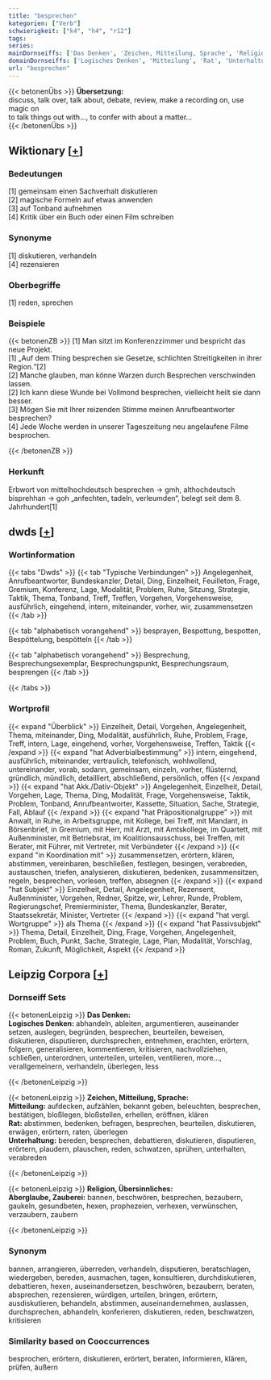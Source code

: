 ```yaml
---
title: "besprechen"
kategorien: ["Verb"]
schwierigkeit: ["k4", "h4", "r12"]
tags:
series:
mainDornseiffs: ['Das Denken', 'Zeichen, Mitteilung, Sprache', 'Religion, Übersinnliches']
domainDornseiffs: ['Logisches Denken', 'Mitteilung', 'Rat', 'Unterhaltung', 'Aberglaube, Zauberei']
url: "besprechen"
---
```


{{< betonenÜbs >}}
**Übersetzung:**  
discuss, talk over, talk about, debate, review, make a recording on, use magic  on  
to talk things out with..., to confer with about a matter...  
{{< /betonenÜbs >}}

## Wiktionary [[+](https://de.wiktionary.org/wiki/besprechen)]

### Bedeutungen
[1] gemeinsam einen Sachverhalt diskutieren  
[2] magische Formeln auf etwas anwenden  
[3] auf Tonband aufnehmen  
[4] Kritik über ein Buch oder einen Film schreiben  

### Synonyme
[1] diskutieren, verhandeln  
[4] rezensieren  

### Oberbegriffe
[1] reden, sprechen  

### Beispiele
{{< betonenZB >}}
[1] Man sitzt im Konferenzzimmer und bespricht das neue Projekt.  
[1] „Auf dem Thing besprechen sie Gesetze, schlichten Streitigkeiten in ihrer Region.“[2]  
[2] Manche glauben, man könne Warzen durch Besprechen verschwinden lassen.  
[2] Ich kann diese Wunde bei Vollmond besprechen, vielleicht heilt sie dann besser.  
[3] Mögen Sie mit Ihrer reizenden Stimme meinen Anrufbeantworter besprechen?  
[4] Jede Woche werden in unserer Tageszeitung neu angelaufene Filme besprochen.  

{{< /betonenZB >}}
### Herkunft
Erbwort von mittelhochdeutsch besprechen → gmh, althochdeutsch bisprehhan → goh „anfechten, tadeln, verleumden“, belegt seit dem 8. Jahrhundert[1]  



## dwds [[+](https://www.dwds.de/wb/besprechen)]

### Wortinformation
{{< tabs "Dwds" >}}
{{< tab "Typische Verbindungen" >}}
Angelegenheit, Anrufbeantworter, Bundeskanzler, Detail, Ding, Einzelheit, Feuilleton, Frage, Gremium, Konferenz, Lage, Modalität, Problem, Ruhe, Sitzung, Strategie, Taktik, Thema, Tonband, Treff, Treffen, Vorgehen, Vorgehensweise, ausführlich, eingehend, intern, miteinander, vorher, wir, zusammensetzen
{{< /tab >}}

{{< tab "alphabetisch vorangehend" >}}
besprayen, Bespottung, bespotten, Bespöttelung, bespötteln
{{< /tab >}}

{{< tab "alphabetisch vorangehend" >}}
Besprechung, Besprechungsexemplar, Besprechungspunkt, Besprechungsraum, besprengen
{{< /tab >}}

{{< /tabs >}}

### Wortprofil
{{< expand "Überblick" >}} Einzelheit, Detail, Vorgehen, Angelegenheit, Thema, miteinander, Ding, Modalität, ausführlich, Ruhe, Problem, Frage, Treff, intern, Lage, eingehend, vorher, Vorgehensweise, Treffen, Taktik {{< /expand >}}
{{< expand "hat Adverbialbestimmung" >}} intern, eingehend, ausführlich, miteinander, vertraulich, telefonisch, wohlwollend, untereinander, vorab, sodann, gemeinsam, einzeln, vorher, flüsternd, gründlich, mündlich, detailliert, abschließend, persönlich, offen {{< /expand >}}
{{< expand "hat Akk./Dativ-Objekt" >}} Angelegenheit, Einzelheit, Detail, Vorgehen, Lage, Thema, Ding, Modalität, Frage, Vorgehensweise, Taktik, Problem, Tonband, Anrufbeantworter, Kassette, Situation, Sache, Strategie, Fall, Ablauf {{< /expand >}}
{{< expand "hat Präpositionalgruppe" >}} mit Anwalt, in Ruhe, in Arbeitsgruppe, mit Kollege, bei Treff, mit Mandant, in Börsenbrief, in Gremium, mit Herr, mit Arzt, mit Amtskollege, im Quartett, mit Außenminister, mit Betriebsrat, im Koalitionsausschuss, bei Treffen, mit Berater, mit Führer, mit Vertreter, mit Verbündeter {{< /expand >}}
{{< expand "in Koordination mit" >}} zusammensetzen, erörtern, klären, abstimmen, vereinbaren, beschließen, festlegen, besingen, verabreden, austauschen, triefen, analysieren, diskutieren, bedenken, zusammensitzen, regeln, besprechen, vorlesen, treffen, absegnen {{< /expand >}}
{{< expand "hat Subjekt" >}} Einzelheit, Detail, Angelegenheit, Rezensent, Außenminister, Vorgehen, Redner, Spitze, wir, Lehrer, Runde, Problem, Regierungschef, Premierminister, Thema, Bundeskanzler, Berater, Staatssekretär, Minister, Vertreter {{< /expand >}}
{{< expand "hat vergl. Wortgruppe" >}} als Thema {{< /expand >}}
{{< expand "hat Passivsubjekt" >}} Thema, Detail, Einzelheit, Ding, Frage, Vorgehen, Angelegenheit, Problem, Buch, Punkt, Sache, Strategie, Lage, Plan, Modalität, Vorschlag, Roman, Zukunft, Möglichkeit, Aspekt {{< /expand >}}

## Leipzig Corpora [[+](https://corpora.uni-leipzig.de/en/res?word=besprechen&corpusId=deu_newscrawl-public_2018)]

### Dornseiff Sets
{{< betonenLeipzig >}}
**Das Denken:**  
**Logisches Denken:** abhandeln, ableiten, argumentieren, auseinander setzen, auslegen, begründen, besprechen, beurteilen, beweisen, diskutieren, disputieren, durchsprechen, entnehmen, erachten, erörtern, folgern, generalisieren, kommentieren, kritisieren, nachvollziehen, schließen, unterordnen, unterteilen, urteilen, ventilieren, more..., verallgemeinern, verhandeln, überlegen, less  

{{< /betonenLeipzig >}}


{{< betonenLeipzig >}}
**Zeichen, Mitteilung, Sprache:**  
**Mitteilung:** aufdecken, aufzählen, bekannt geben, beleuchten, besprechen, bestätigen, bloßlegen, bloßstellen, erhellen, eröffnen, klären  
**Rat:** abstimmen, bedenken, befragen, besprechen, beurteilen, diskutieren, erwägen, erörtern, raten, überlegen  
**Unterhaltung:** bereden, besprechen, debattieren, diskutieren, disputieren, erörtern, plaudern, plauschen, reden, schwatzen, sprühen, unterhalten, verabreden  

{{< /betonenLeipzig >}}


{{< betonenLeipzig >}}
**Religion, Übersinnliches:**  
**Aberglaube, Zauberei:** bannen, beschwören, besprechen, bezaubern, gaukeln, gesundbeten, hexen, prophezeien, verhexen, verwünschen, verzaubern, zaubern  

{{< /betonenLeipzig >}}

### Synonym
bannen, arrangieren, überreden, verhandeln, disputieren, beratschlagen, wiedergeben, bereden, ausmachen, tagen, konsultieren, durchdiskutieren, debattieren, hexen, auseinandersetzen, beschwören, bezaubern, beraten, absprechen, rezensieren, würdigen, urteilen, bringen, erörtern, ausdiskutieren, behandeln, abstimmen, auseinandernehmen, auslassen, durchsprechen, abhandeln, konferieren, diskutieren, reden, beschwatzen, kritisieren


### Similarity based on Cooccurrences
besprochen, erörtern, diskutieren, erörtert, beraten, informieren, klären, prüfen, äußern

